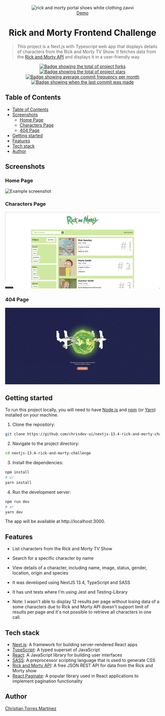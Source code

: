 <div id="top" align="center">
  <img src="https://www.freepnglogos.com/uploads/rick-and-morty-png/rick-and-morty-portal-shoes-white-clothing-zavvi-23.png" width="350" alt="rick and morty portal shoes white clothing zavvi" />
  <div align="center"><a href="/"`>Demo</a></div>
</div>

<div align="center">
    <h1>Rick and Morty Frontend Challenge</h1>
</div>

> This project is a Next.js with Typescript web app that displays details of characters from the Rick and Morty TV Show. It fetches data from the [Rick and Morty API](https://rickandmortyapi.com/) and displays it in a user-friendly way.

<p align="center">
  <a href="https://github.com/chrisdev-ui/nextjs-13.4-rick-and-morty-challenge/fork" target="_blank">
    <img src="https://img.shields.io/github/forks/chrisdev-ui/nextjs-13.4-rick-and-morty-challenge?" alt="Badge showing the total of project forks"/>
  </a>

  <a href="https://github.com/chrisdev-ui/nextjs-13.4-rick-and-morty-challenge/stargazers" target="_blank">
    <img src="https://img.shields.io/github/stars/chrisdev-ui/nextjs-13.4-rick-and-morty-challenge?" alt="Badge showing the total of project stars"/>
  </a>

  <a href="https://github.com/chrisdev-ui/nextjs-13.4-rick-and-morty-challenge/commits/main" target="_blank">
    <img src="https://img.shields.io/github/commit-activity/m/chrisdev-ui/nextjs-13.4-rick-and-morty-challenge?" alt="Badge showing average commit frequency per month"/>
  </a>

  <a href="https://github.com/chrisdev-ui/nextjs-13.4-rick-and-morty-challenge/commits/main" target="_blank">
    <img src="https://img.shields.io/github/last-commit/chrisdev-ui/nextjs-13.4-rick-and-morty-challenge?" alt="Badge showing when the last commit was made"/>
  </a>
</p>

## Table of Contents

- [Table of Contents](#table-of-contents)
- [Screenshots](#screenshots)
  - [Home Page](#home-page)
  - [Characters Page](#characters-page)
  - [404 Page](#404-page)
- [Getting started](#getting-started)
- [Features](#features)
- [Tech stack](#tech-stack)
- [Author](#author)

## Screenshots

### Home Page

![Example screenshot](/public/assets/home.png)

### Characters Page

![Example screenshot](/public/assets/characters.png)

### 404 Page

![Example screenshot](/public/assets/404.png)

## Getting started

To run this project locally, you will need to have [Node.js](https://nodejs.org/en/) and [npm](https://www.npmjs.com/) (or [Yarn](https://yarnpkg.com/)) installed on your machine.

1. Clone the repository:

```bash
git clone https://github.com/chrisdev-ui/nextjs-13.4-rick-and-morty-challenge.git
```

2. Navigate to the project directory:

```bash
cd nextjs-13.4-rick-and-morty-challenge
```

3. Install the dependencies:

```bash
npm install
# or
yarn install
```

4. Run the development server:

```bash
npm run dev
# or
yarn dev
```

The app will be available at http://localhost:3000.

## Features

- List characters from the Rick and Morty TV Show
- Search for a specific character by name
- View details of a character, including name, image, status, gender, location, origin and species
- It was developed using NextJS 13.4, TypeScript and SASS
- It has unit tests where I'm using Jest and Testing-Library

- Note: I wasn't able to display 12 results per page without losing data of a some characters due to Rick and Morty API doesn't support limit of results per page and it's not possible to retrieve all characters in one call.

## Tech stack

- [Next.js](https://nextjs.org/): A framework for building server-rendered React apps
- [TypeScript](https://www.typescriptlang.org/): A typed superset of JavaScript
- [React](https://reactjs.org/): A JavaScript library for building user interfaces
- [SASS](https://sass-lang.com/): A preprocessor scripting language that is used to generate CSS
- [Rick and Morty API](https://rickandmortyapi.com/): A free JSON REST API for data from the Rick and Morty show
- [React Paginate](https://www.npmjs.com/package/react-paginate): A popular library used in React applications to implement pagination functionality

## Author

[Christian Torres Martinez](https://www.linkedin.com/in/christiantorresm/)
